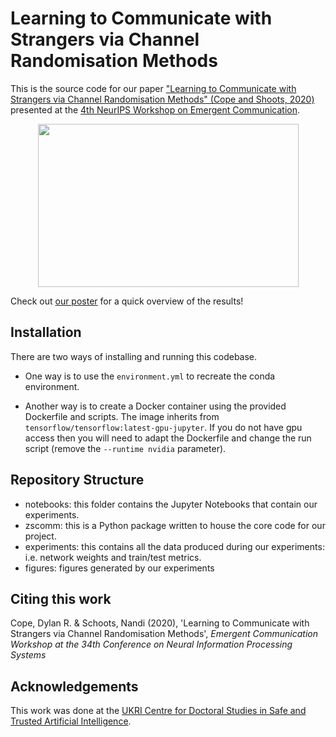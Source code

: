 # Learning to Communicate with Strangers via Channel Randomisation Methods

This is the source code for our paper ["Learning to Communicate with Strangers via Channel Randomisation Methods" (Cope and Shoots, 2020)](https://drive.google.com/file/d/1FaBSE8jcuf6hGIbbp34Dxu7jPjh0iJl0/view) presented at the [4th NeurIPS Workshop on Emergent Communication](https://sites.google.com/view/emecom2020).

<p align="center">
  <img src="https://github.com/DylanCope/LaTex-Presentation-Learning-to-Communicate-with-Strangers/blob/main/figures/teacher_student_cartoon.png" width=417 height=261>
</p>

Check out [our poster](https://drive.google.com/file/d/1H4ub3k4omuuynarq0n-GEAYoPh7d2BZ0/view?usp=sharing) for a quick overview of the results!

## Installation

There are two ways of installing and running this codebase. 

* One way is to use the `environment.yml` to recreate the conda environment.

* Another way is to create a Docker container using the provided Dockerfile and scripts. The image inherits from `tensorflow/tensorflow:latest-gpu-jupyter`. If you do not have gpu access then you will need to adapt the Dockerfile and change the run script (remove the `--runtime nvidia` parameter).

## Repository Structure

* notebooks: this folder contains the Jupyter Notebooks that contain our experiments.
* zscomm: this is a Python package written to house the core code for our project.
* experiments: this contains all the data produced during our experiments: i.e. network weights and train/test metrics.
* figures: figures generated by our experiments


## Citing this work

Cope, Dylan R. & Schoots, Nandi (2020), 'Learning to Communicate with Strangers via Channel Randomisation Methods', *Emergent Communication Workshop at the 34th Conference on Neural Information Processing Systems* 

## Acknowledgements

This work was done at the [UKRI Centre for Doctoral Studies in Safe and Trusted Artificial Intelligence](safeandtrustedai.org).
